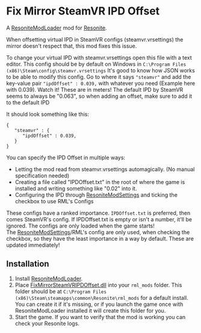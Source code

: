 # Fix Mirror SteamVR IPD Offset

A [ResoniteModLoader](https://github.com/resonite-modding-group/ResoniteModLoader) mod for [Resonite](https://resonite.com/).

When offsetting virtual IPD in SteamVR configs (steamvr.vrsettings) the mirror doesn't respect that, this mod fixes this issue.

To change your virtual IPD with steamvr.vrsettings open this file with a text editor. This config should be by default on Windows in ``C:\Program Files (x86)\Steam\config\steamvr.vrsettings``
It's good to know how JSON works to be able to modify this config.
Go to where it says ``"steamvr"`` and add the key-value pair ``"ipdOffset" : 0.039,`` with whatever you need (Example here with 0.039). Watch it! These are in meters!
The default IPD by SteamVR seems to always be "0.063", so when adding an offset, make sure to add it to the default IPD

It should look something like this:
```
{
   "steamvr" : {
      "ipdOffset" : 0.039,
   }
}
```

You can specify the IPD Offset in multiple ways:
- Letting the mod read from steamvr.vrsettings automagically. (No manual specification needed)
- Creating a file called "IPDOffset.txt" in the root of where the game is installed and writing something like "0.02" into it.
- Configuring the IPD through [ResoniteModSettings](https://github.com/badhaloninja/ResoniteModSettings) and ticking the checkbox to use RML's Configs

These configs have a ranked importance. ``IPDOffset.txt`` is preferred, then comes SteamVR's config.
If IPDOffset.txt is empty or isn't a number, it'll be ignored.
The configs are only loaded when the game starts!<br>
The [ResoniteModSettings](https://github.com/badhaloninja/ResoniteModSettings)/RML's config are only used, when checking the checkbox, so they have the least importance in a way by default. These are updated immediately!

## Installation
1. Install [ResoniteModLoader](https://github.com/resonite-modding-group/ResoniteModLoader).
1. Place [FixMirrorSteamVRIPDOffset.dll](https://github.com/ErrorJan/ResoniteMod-FixMirrorSteamVRIPDOffset/releases/latest/download/FixMirrorSteamVRIPDOffset.dll) into your `rml_mods` folder. This folder should be at `C:\Program Files (x86)\Steam\steamapps\common\Resonite\rml_mods` for a default install. You can create it if it's missing, or if you launch the game once with ResoniteModLoader installed it will create this folder for you.
1. Start the game. If you want to verify that the mod is working you can check your Resonite logs.
